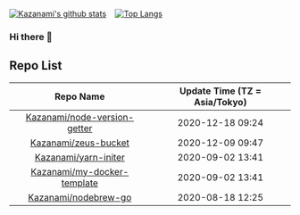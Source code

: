 
<!--<div class="profile_image" align="center">-->
  <!---->
  <!-- trigger -->
  <!--<p> Kazanami </p>-->
<!--</div>-->
<!--![](https://raw.githubusercontent.com/Kazanami/avatar-getter-node/master/Kazanami.png)&emsp;&emsp;&emsp;-->
[![Kazanami's github stats](https://github-readme-stats.vercel.app/api?username=Kazanami&theme=onedark&show_icons=true)](https://github.com/anuraghazra/github-readme-stats)&nbsp;&nbsp;&nbsp;
[![Top Langs](https://github-readme-stats.vercel.app/api/top-langs/?username=Kazanami&theme=onedark&show_icons=true)](https://github.com/anuraghazra/github-readme-stats)

### Hi there 👋

## Repo List
| Repo Name | Update Time (TZ = Asia/Tokyo) |
|:---------:|:-----------:|
|[Kazanami/node-version-getter](https://github.com/Kazanami/node-version-getter.git)|2020-12-18 09:24|
|[Kazanami/zeus-bucket](https://github.com/Kazanami/zeus-bucket.git)|2020-12-09 09:47|
|[Kazanami/yarn-initer](https://github.com/Kazanami/yarn-initer.git)|2020-09-02 13:41|
|[Kazanami/my-docker-template](https://github.com/Kazanami/my-docker-template.git)|2020-09-02 13:41|
|[Kazanami/nodebrew-go](https://github.com/Kazanami/nodebrew-go.git)|2020-08-18 12:25|
<!--
**Kazanami/Kazanami** is a ✨ _special_ ✨ repository because its `README.md` (this file) appears on your GitHub profile.

Here are some ideas to get you started:

- 🔭 I’m currently working on ...
- 🌱 I’m currently learning ...
- 👯 I’m looking to collaborate on ...
- 🤔 I’m looking for help with ...
- 💬 Ask me about ...
- 📫 How to reach me: ...
- 😄 Pronouns: ...
- ⚡ Fun fact: ...
-->
